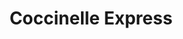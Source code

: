---
title: "Coccinelle Express"
url: /saint-aubin-darquenay/coccinelle-express/
shop: supermarché
---